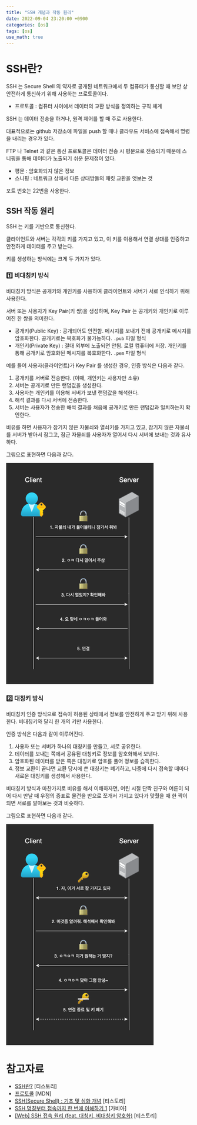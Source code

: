 ```yaml
---
title: "SSH 개념과 작동 원리"
date: 2022-09-04 23:20:00 +0900
categories: [os]
tags: [os]
use_math: true
---
```


# SSH란?

SSH 는 Secure Shell 의 약자로 공개된 네트워크에서 두 컴퓨터가 통신할 때 보안 상 안전하게 통신하기 위해 사용하는 프로토콜이다.

- 프로토콜 : 컴퓨터 사이에서 데이터의 교환 방식을 정의하는 규칙 체계

SSH 는 데이터 전송을 하거나, 원격 제어를 할 때 주로 사용한다.

대표적으로는 github 저장소에 파일을 push 할 때나 클라우드 서비스에 접속해서 명령을 내리는 경우가 있다.

FTP 나 Telnet 과 같은 통신 프로토콜은 데이터 전송 시 평문으로 전송되기 때문에 스니핑을 통해 데이터가 노출되기 쉬운 문제점이 있다.

- 평문 : 암호화되지 않은 정보
- 스니핑 : 네트워크 상에서 다른 상대방들의 패킷 교환을 엿보는 것

포트 번호는 22번을 사용한다.

## SSH 작동 원리

SSH 는 키를 기반으로 통신한다.

클라이언트와 서버는 각각의 키를 가지고 있고, 이 키를 이용해서 연결 상대를 인증하고 안전하게 데이터를 주고 받는다.

키를 생성하는 방식에는 크게 두 가지가 있다.

### 1️⃣ 비대칭키 방식

비대칭키 방식은 공개키와 개인키를 사용하여 클라이언트와 서버가 서로 인식하기 위해 사용한다.

서버 또는 사용자가 Key Pair(키 쌍)을 생성하며, Key Pair 는 공개키와 개인키로 이루어진 한 쌍을 의미한다.

- 공개키(Public Key) : 공개되어도 안전함. 메시지를 보내기 전에 공개키로 메시지를 암호화한다. 공개키로는 복호화가 불가능하다. `.pub` 파일 형식
- 개인키(Private Key) : 절대 외부에 노출되면 안됨. 로컬 컴퓨터에 저장. 개인키를 통해 공개키로 암호화된 메시지를 복호화한다. `.pem` 파일 형식

예를 들어 사용자(클라이언트)가 Key Pair 를 생성한 경우, 인증 방식은 다음과 같다.

1. 공개키를 서버로 전송한다. (이때, 개인키는 사용자만 소유)
2. 서버는 공개키로 만든 랜덤값을 생성한다.
3. 사용자는 개인키를 이용해 서버가 보낸 랜덤값을 해석한다.
4. 해석 결과를 다시 서버에 전송한다.
5. 서버는 사용자가 전송한 해석 결과를 처음에 공개키로 만든 랜덤값과 일치하는지 확인한다.

비유를 하면 사용자가 잠기지 않은 자물쇠와 열쇠키를 가지고 있고, 잠기지 않은 자물쇠를 서버가 받아서 잠그고, 잠근 자물쇠를 사용자가 열어서 다시 서버에 보내는 것과 유사하다.

그림으로 표현하면 다음과 같다.

![ssh.png](/assets/images/2022/2022-09-04-what-is-ssh/ssh.png)

### 2️⃣ 대칭키 방식

비대칭키 인증 방식으로 접속이 허용된 상태에서 정보를 안전하게 주고 받기 위해 사용한다. 비대칭키와 달리 한 개의 키만 사용한다.

인증 방식은 다음과 같이 이루어진다.

1. 사용자 또는 서버가 하나의 대칭키를 만들고, 서로 공유한다.
2. 데이터를 보내는 쪽에서 공유된 대칭키로 정보를 암호화해서 보낸다.
3. 암호화된 데이터를 받은 쪽은 대칭키로 암호를 풀어 정보를 습득한다.
4. 정보 교환이 끝나면 교환 당시에 쓴 대칭키는 폐기하고, 나중에 다시 접속할 때마다 새로운 대칭키를 생성해서 사용한다.

비대칭키 방식과 마찬가지로 비유를 해서 이해하자면, 어린 시절 단짝 친구와 어른이 되어 다시 만날 때 우정의 증표로 물건을 반으로 쪼개서 가지고 있다가 맞췄을 때 한 짝이 되면 서로를 알아보는 것과 비슷하다.

그림으로 표현하면 다음과 같다.

![ssh2.png](/assets/images/2022/2022-09-04-what-is-ssh/ssh2.png)

# 참고자료

- [SSH란?](https://baked-corn.tistory.com/52) [티스토리]
- [프로토콜](https://developer.mozilla.org/ko/docs/Glossary/Protocol) [MDN]
- [SSH(Secure Shell) : 기초 및 심화 개념](https://choco4study.tistory.com/32) [티스토리]
- [SSH 명칭부터 접속까지 한 번에 이해하기 1](https://library.gabia.com/contents/infrahosting/9002/) [가비아]
- [[Web] SSH 접속 원리 (feat. 대칭키, 비대칭키 암호화)](https://it-eldorado.tistory.com/157) [티스토리]
